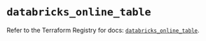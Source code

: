 # `databricks_online_table`

Refer to the Terraform Registry for docs: [`databricks_online_table`](https://registry.terraform.io/providers/databricks/databricks/1.61.0/docs/resources/online_table).
